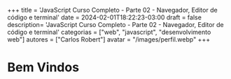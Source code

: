 +++
title = 'JavaScript Curso Completo - Parte 02 - Navegador, Editor de código e terminal'
date = 2024-02-01T18:22:23-03:00
draft = false
description= 'JavaScript Curso Completo - Parte 02 - Navegador, Editor de código e terminal'
categorias = ["web", "javascript", "desenvolvimento web"]
autores = ["Carlos Robert"]
avatar = "/images/perfil.webp"
+++

# Bem Vindos